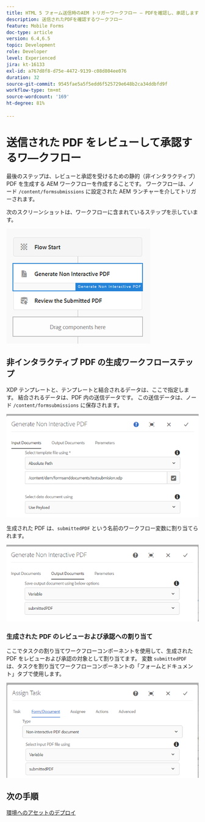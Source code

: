 ```yaml
---
title: HTML 5 フォーム送信時のAEM トリガーワークフロー – PDFを確認し、承認します
description: 送信されたPDFを確認するワークフロー
feature: Mobile Forms
doc-type: article
version: 6.4,6.5
topic: Development
role: Developer
level: Experienced
jira: kt-16133
exl-id: a767d8f8-d75e-4472-9139-c08d804ee076
duration: 32
source-git-commit: 9545fae5a5f5edd6f525729e648b2ca34ddbfd9f
workflow-type: tm+mt
source-wordcount: '169'
ht-degree: 81%

---
```


# 送信された PDF をレビューして承認するワ―クフロー

最後のステップは、レビューと承認を受けるための静的（非インタラクティブ）PDF を生成する AEM ワークフローを作成することです。 ワークフローは、ノード `/content/formsubmissions` に設定された AEM ランチャーを介してトリガーされます。

次のスクリーンショットは、ワークフローに含まれているステップを示しています。

![ワークフロー](assets/workflow.PNG)

## 非インタラクティブ PDF の生成ワークフローステップ

XDP テンプレートと、テンプレートと結合されるデータは、ここで指定します。 結合されるデータは、PDF 内の送信データです。 この送信データは、ノード ```/content/formsubmissions``` に保存されます。

![ワークフロー](assets/generate-pdf1.PNG)

生成された PDF は、`submittedPDF` という名前のワークフロー変数に割り当てられます。

![ワークフロー](assets/generate-pdf2.PNG)

### 生成された PDF のレビューおよび承認への割り当て

ここでタスクの割り当てワークフローコンポーネントを使用して、生成された PDF をレビューおよび承認の対象として割り当てます。 変数 `submittedPDF` は、タスクを割り当てワークフローコンポーネントの「フォームとドキュメント」タブで使用します。

![ワークフロー](assets/assign-task.PNG)


## 次の手順

[環境へのアセットのデプロイ](./deploy-assets.md)